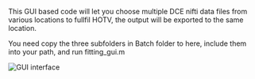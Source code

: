 This GUI based code will let you choose multiple DCE nifti data files from various locations to fullfil HOTV, the output will be exported to the same location.

You need copy the three subfolders in Batch folder to here, include them into your path, and run fitting_gui.m


![GUI interface](image.png)
